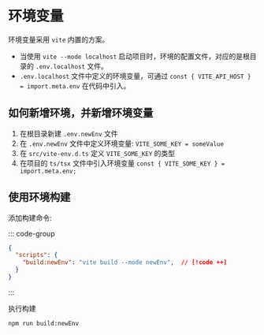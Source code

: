 # 环境变量

环境变量采用 `vite` 内置的方案。

- 当使用 `vite --mode localhost` 启动项目时，环境的配置文件，对应的是根目录的 `.env.localhost` 文件。
- `.env.localhost` 文件中定义的环境变量，可通过 `const { VITE_API_HOST } = import.meta.env` 在代码中引入。

## 如何新增环境，并新增环境变量

1. 在根目录新建 `.env.newEnv` 文件
2. 在 `.env.newEnv` 文件中定义环境变量: `VITE_SOME_KEY = someValue`
3. 在 `src/vite-env.d.ts` 定义 `VITE_SOME_KEY` 的类型
4. 在项目的 `ts/tsx` 文件中引入环境变量 `const { VITE_SOME_KEY } = import.meta.env;`

## 使用环境构建

添加构建命令:

::: code-group

```json [package.json]
{
  "scripts": {
    "build:newEnv": "vite build --mode newEnv",  // [!code ++]
  }
}
```

:::

执行构建

```shell
npm run build:newEnv
```
